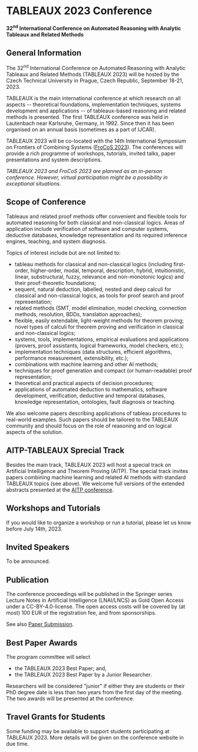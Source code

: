 # TABLEAUX 2023 Conference

**32<sup>nd</sup> International Conference on Automated Reasoning with Analytic Tableaux and Related Methods**

## General Information

The 32<sup>nd</sup> International Conference on Automated Reasoning with Analytic Tableaux and Related Methods (TABLEAUX 2023) will be hosted by the Czech Technical University in Prague, Czech Republic, September 18-21, 2023.

TABLEAUX is the main international conference at which research on all aspects -- theoretical foundations, implementation techniques, systems development and applications -- of tableaux-based reasoning and related methods is presented. The first TABLEAUX conference was held in Lautenbach near Karlsruhe, Germany, in 1992. Since then it has been organised on an annual basis (sometimes as a part of IJCAR).

TABLEAUX 2023 will be co-located with the 14th International Symposium on Frontiers of Combining Systems ([FroCoS 2023](https://frocos2023.github.io/)). The conferences will provide a rich programme of workshops, tutorials, invited talks, paper presentations and system descriptions.

*TABLEAUX 2023 and FroCoS 2023 are planned as an in-person conference. However, virtual participation might be a possibility in exceptional situations.*

## Scope of Conference

Tableaux and related proof methods offer convenient and flexible tools for automated reasoning for both classical and non-classical logics. Areas of application include verification of software and computer systems, deductive databases, knowledge representation and its required inference engines, teaching, and system diagnosis.

Topics of interest include but are not limited to:

* tableau methods for classical and non-classical logics (including first-order, higher-order, modal, temporal, description, hybrid, intuitionistic, linear, substructural, fuzzy, relevance and non-monotonic logics) and their proof-theoretic foundations;
* sequent, natural deduction, labelled, nested and deep calculi for classical and non-classical logics, as tools for proof search and proof representation;
* related methods (SMT, model elimination, model checking, connection methods, resolution, BDDs, translation approaches);
* flexible, easily extendable, light-weight methods for theorem proving; novel types of calculi for theorem proving and verification in classical and non-classical logics;
* systems, tools, implementations, empirical evaluations and applications (provers, proof assistants, logical frameworks, model checkers, etc.);
* implementation techniques (data structures, efficient algorithms, performance measurement, extensibility, etc.);
* combinations with machine learning and other AI methods;
* techniques for proof generation and compact (or human-readable) proof representation;
* theoretical and practical aspects of decision procedures;
* applications of automated deduction to mathematics, software development, verification, deductive and temporal databases, knowledge representation, ontologies, fault diagnosis or teaching.

We also welcome papers describing applications of tableau procedures to real-world examples. Such papers should be tailored to the TABLEAUX community and should focus on the role of reasoning and on logical aspects of the solution.

## AITP-TABLEAUX Sprecial Track

Besides the main track, TABLEAUX 2023 will host a special track on Artificial Intelligence and Theorem Proving (AITP). The special track invites papers combining machine learning and related AI methods with standard TABLEAUX topics (see above). We welcome full versions of the extended abstracts presented at the [AITP conference](https://aitp-conference.org/2023/).

## Workshops and Tutorials

If you would like to organize a workshop or run a tutorial, please let us know before July 14th, 2023.

## Invited Speakers

To be announced.

## Publication

The conference proceedings will be published in the Springer series Lecture Notes in Artificial Intelligence (LNAI/LNCS) as Gold Open Access under a CC-BY-4.0-license. The open access costs will be covered by (at most) 100 EUR of the registration fee, and from sponsorships.

See also [Paper Submission](submission.html).

## Best Paper Awards

The program committee will select

* the TABLEAUX 2023 Best Paper; and,
* the TABLEAUX 2023 Best Paper by a Junior Researcher.

Researchers will be considered "junior" if either they are students or their PhD degree date is less than two years from the first day of the meeting. The two awards will be presented at the conference.

## Travel Grants for Students

Some funding may be available to support students participating at TABLEAUX 2023. More details will be given on the conference website in due time.

